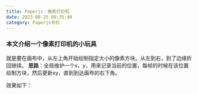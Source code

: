 ```yaml
---
title: Paperjs：像素打印机
date: 2023-08-25 09:35:40
category: Paperjs专栏
---
```


### 本文介绍一个像素打印机的小玩具
就是要在画布中，从左上角开始绘制指定大小的像素方块。从左到右，到了边缘折回继续。
**思路**：全局维护一个x，y，用来记录当前的位置，每帧的时候在该位置绘制方块，然后更新xy，直到到达画布的右下角。

效果如下：
